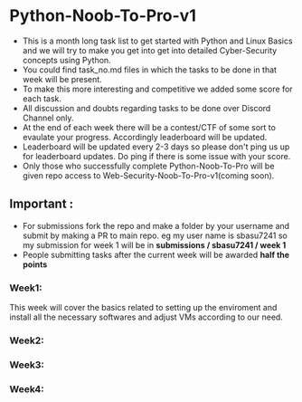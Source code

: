 # Python-Noob-To-Pro-v1
* This is a month long task list to get started with Python and Linux Basics and we will try to make you get into get into detailed Cyber-Security concepts using Python.
* You could find task_no.md files in which the tasks to be done in that week will be present. 
* To make this more interesting and competitive we added some score for each task.
* All discussion and doubts regarding tasks to be done over Discord Channel only.
* At the end of each week there will be a contest/CTF of some sort to evaulate your progress. Accordingly leaderboard will be updated.
* Leaderboard will be updated every 2-3 days so please don't ping us up for leaderboard updates. Do ping if there is some issue with your score.
* Only those who successfully complete Python-Noob-To-Pro will be given repo access to Web-Security-Noob-To-Pro-v1(coming soon).

## Important :
* For submissions fork the repo and make a folder by your username and submit by making a PR to main repo. eg  my user name is sbasu7241 so my submission for week 1 will be in  **submissions / sbasu7241 / week 1**
* People submitting tasks after the current week will be awarded **half the points**

### Week1:
This week will cover the basics related to setting up the enviroment and install all the necessary softwares and adjust VMs according to our need.

### Week2:

### Week3:

### Week4:


